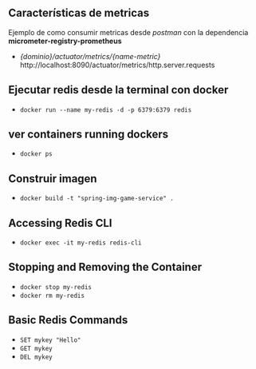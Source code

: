 ## Características de metricas
Ejemplo de como consumir metricas desde _postman_ con la dependencia **micrometer-registry-prometheus**
* _{dominio}/actuator/metrics/{name-metric}_
http://localhost:8090/actuator/metrics/http.server.requests

## Ejecutar redis desde la terminal con docker
* `docker run --name my-redis -d -p 6379:6379 redis`

## ver containers running dockers
* `docker ps`
## Construir imagen
* `docker build -t "spring-img-game-service" .`

## Accessing Redis CLI
* `docker exec -it my-redis redis-cli`

## Stopping and Removing the Container
* `docker stop my-redis`
* `docker rm my-redis`

## Basic Redis Commands
* `SET mykey "Hello"`
* `GET mykey`
* `DEL mykey`
